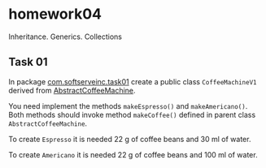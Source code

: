 # homework04

Inheritance. Generics. Collections

## Task 01

In package [com.softserveinc.task01](src/main/java/com/softserveinc/task01) create a public class `CoffeeMachineV1` derived 
from [AbstractCoffeeMachine](src/main/java/com/softserveinc/task01/AbstractCoffeeMachine.java).

You need implement the methods `makeEspresso()` and `makeAmericano()`. Both methods should invoke method `makeCoffee()` defined
in parent class `AbstractCoffeeMachine`.

To create `Espresso` it is needed 22 g of coffee beans and 30 ml of water.

To create `Americano` it is needed 22 g of coffee beans and 100 ml of water.